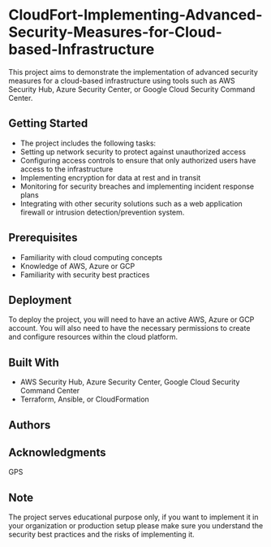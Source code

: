 # CloudFort-Implementing-Advanced-Security-Measures-for-Cloud-based-Infrastructure
This project aims to demonstrate the implementation of advanced security measures for a cloud-based infrastructure using tools such as AWS Security Hub, Azure Security Center, or Google Cloud Security Command Center.

## Getting Started
* The project includes the following tasks:
* Setting up network security to protect against unauthorized access
* Configuring access controls to ensure that only authorized users have access to the infrastructure
* Implementing encryption for data at rest and in transit
* Monitoring for security breaches and implementing incident response plans
* Integrating with other security solutions such as a web application firewall or intrusion detection/prevention system.
## Prerequisites
* Familiarity with cloud computing concepts
* Knowledge of AWS, Azure or GCP
* Familiarity with security best practices

## Deployment
To deploy the project, you will need to have an active AWS, Azure or GCP account. You will also need to have the necessary permissions to create and configure resources within the cloud platform.

## Built With
* AWS Security Hub, Azure Security Center, Google Cloud Security Command Center
* Terraform, Ansible, or CloudFormation
## Authors

## Acknowledgments
GPS

## Note
The project serves educational purpose only, if you want to implement it in your organization or production setup please make sure you understand the security best practices and the risks of implementing it.
